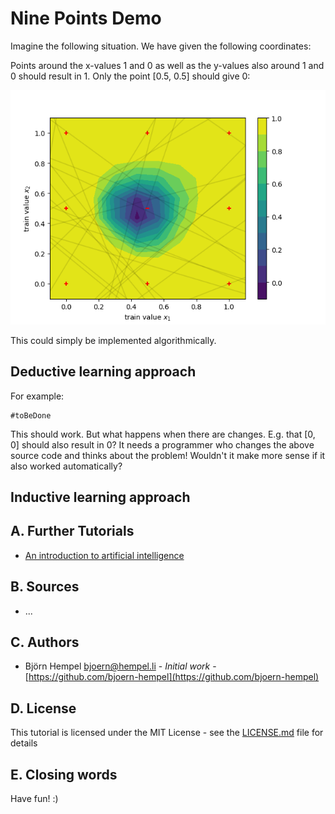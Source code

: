 # Nine Points Demo

Imagine the following situation. We have given the following coordinates:

Points around the x-values 1 and 0 as well as the y-values also around 1 and 0 should result in 1. Only the point [0.5, 0.5] should give 0:

<img src="/markdown/demos/nine_points.png">

This could simply be implemented algorithmically.

## Deductive learning approach

For example:

```
#toBeDone
```

This should work. But what happens when there are changes. E.g. that [0, 0] should also result in 0? It needs a programmer who changes the above source code and thinks about the problem! Wouldn't it make more sense if it also worked automatically?

## Inductive learning approach

## A. Further Tutorials

* [An introduction to artificial intelligence](https://github.com/friends-of-ai/an-introduction-to-artificial-intelligence)

## B. Sources

* ...

## C. Authors

* Björn Hempel <bjoern@hempel.li> - _Initial work_ - [https://github.com/bjoern-hempel](https://github.com/bjoern-hempel)

## D. License

This tutorial is licensed under the MIT License - see the [LICENSE.md](/LICENSE.md) file for details

## E. Closing words

Have fun! :)

